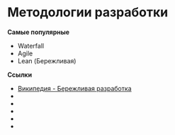 # Методологии разработки #

**Самые популярные**
- Waterfall
- Agile
- Lean (Бережливая)

**Ссылки**
- [Википедия - Бережливая разработка](https://ru.m.wikipedia.org/wiki/%D0%91%D0%B5%D1%80%D0%B5%D0%B6%D0%BB%D0%B8%D0%B2%D0%B0%D1%8F_%D1%80%D0%B0%D0%B7%D1%80%D0%B0%D0%B1%D0%BE%D1%82%D0%BA%D0%B0_%D0%BF%D1%80%D0%BE%D0%B3%D1%80%D0%B0%D0%BC%D0%BC%D0%BD%D0%BE%D0%B3%D0%BE_%D0%BE%D0%B1%D0%B5%D1%81%D0%BF%D0%B5%D1%87%D0%B5%D0%BD%D0%B8%D1%8F)
- []()
- []()
- []()
- []()
- []()  